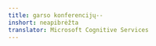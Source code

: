 ```yaml
---
title: garso konferencijų--
inshort: neapibrėžta
translator: Microsoft Cognitive Services
---
```




